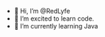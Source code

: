 - 👋 Hi, I’m @RedLyfe
- 👀 I’m excited to learn code.
- 🌱 I’m currently learning Java


<!---
RedLyfe/RedLyfe is a ✨ special ✨ repository because its `README.md` (this file) appears on your GitHub profile.
You can click the Preview link to take a look at your changes.
--->
